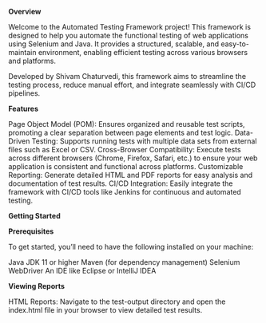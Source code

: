 **Overview**


Welcome to the Automated Testing Framework project! This framework is designed to help you automate the functional testing of web applications using Selenium and Java. It provides a structured, scalable, and easy-to-maintain environment, enabling efficient testing across various browsers and platforms.

Developed by Shivam Chaturvedi, this framework aims to streamline the testing process, reduce manual effort, and integrate seamlessly with CI/CD pipelines.

**Features**


Page Object Model (POM): Ensures organized and reusable test scripts, promoting a clear separation between page elements and test logic.
Data-Driven Testing: Supports running tests with multiple data sets from external files such as Excel or CSV.
Cross-Browser Compatibility: Execute tests across different browsers (Chrome, Firefox, Safari, etc.) to ensure your web application is consistent and functional across platforms.
Customizable Reporting: Generate detailed HTML and PDF reports for easy analysis and documentation of test results.
CI/CD Integration: Easily integrate the framework with CI/CD tools like Jenkins for continuous and automated testing.

**Getting Started**


**Prerequisites**


To get started, you’ll need to have the following installed on your machine:

Java JDK 11 or higher
Maven (for dependency management)
Selenium WebDriver
An IDE like Eclipse or IntelliJ IDEA

**Viewing Reports**


HTML Reports: Navigate to the test-output directory and open the index.html file in your browser to view detailed test results.
